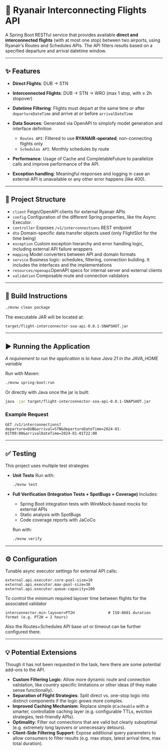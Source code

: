 # 🛫 Ryanair Interconnecting Flights API

A Spring Boot RESTful service that provides available **direct and interconnected flights** (with at most one stop) between two airports, using Ryanair’s Routes and Schedules APIs. The API filters results based on a specified departure and arrival datetime window.

---

## ✨ Features

* **Direct Flights**: DUB → STN
* **Interconnected Flights**: DUB → STN → WRO (max 1 stop, with ≥ 2h stopover)
* **Datetime Filtering**: Flights must depart at the same time or after `departureDateTime` and arrive at or before `arrivalDateTime`
* **Data Sources**: Generated via OpenAPI to simplofy model generation and interface definition

  * `Routes API`: Filtered to use **RYANAIR-operated**, non-connecting flights only
  * `Schedules API`: Monthly schedules by route
* **Performance**: Usage of Cache and CompletableFuture to parallelize calls and improve performance of the API.
* **Exception handling**: Meaningful responses and logging in case an external API is unavailable or any other error happens (like 400).

---

## 🧭 Project Structure

* `client` Feign/OpenAPI clients for external Ryanair APIs
* `config` Configuration of the different Spring properties, like the Async Executor.
* `controller` Exposes `/v1/interconnections` REST endpoint
* `dto` Domain-specific data transfer objects used (only FlightSlot for the time being)
* `exception` Custom exception hierarchy and error handling logic, including external API failure wrappers
* `mapping` Model converters between API and domain formats
* `service` Business logic: schedules, filtering, connection building. It includes the interfaces and the implementations
* `resources/openapi`OpenAPI specs for internal server and external clients
* `validation` Composable route and connection validators

---

## 🔧 Build Instructions

```bash
./mvnw clean package
```

The executable JAR will be located at:

```
target/flight-interconnector-soa-api-0.0.1-SNAPSHOT.jar
```

---

## ▶️ Running the Application

*A requirement to run the application is to have Java 21 in the JAVA_HOME variable*

Run with Maven:

```bash
./mvnw spring-boot:run
```

Or directly with Java once the jar is built:

```bash
java -jar target/flight-interconnector-soa-api-0.0.1-SNAPSHOT.jar
```

### Example Request

```
GET /v1/interconnections?departure=DUB&arrival=STN&departureDateTime=2024-01-01T09:00&arrivalDateTime=2024-01-01T22:00
```

---

## ✅ Testing

This project uses multiple test strategies

* **Unit Tests**
  Run with:

  ```bash
  ./mvnw test
  ```

* **Full Verification (Integration Tests + SpotBugs + Coverage)**
  Includes:

  * Spring Boot integration tests with WireMock-based mocks for external APIs
  * Static analysis with SpotBugs
  * Code coverage reports with JaCoCo

  Run with:

  ```bash
  ./mvnw verify
  ```
---

## ⚙️ Configuration

Tunable async executor settings for external API calls:

```properties
external.api.executor.core-pool-size=10
external.api.executor.max-pool-size=30
external.api.executor.queue-capacity=100
```

To control the minimum required layover time between flights for the associated validator
```properties
interconnector.min-layover=PT2H               # ISO-8601 duration format (e.g. PT2H = 2 hours)
```

Also the Routes+Schedules API base url or timeout can be further configured there.

---
## 💡 Potential Extensions

Though it has not been requested in the task, here there are some potential add-ons to the API.

* **Custom Filtering Logic**: Allow more dynamic route and connection validation, like country specific limitations or other ideas (if they make sense functionally).
* **Separation of Flight Strategies**: Split direct vs. one-stop logic into distinct components if the logic grows more complex.
* **Improved Caching Mechanism**: Replace simple `@Cacheable` with a smarter, controllable caching layer (e.g. configurable TTLs, eviction strategies, test-friendly APIs).
* **Optimality**: Filter out connections that are valid but clearly suboptimal (e.g. extremely long layovers or unnecessary detours).
* **Client-Side Filtering Support**: Expose additional query parameters to allow consumers to filter results (e.g. max stops, latest arrival time, max total duration).
